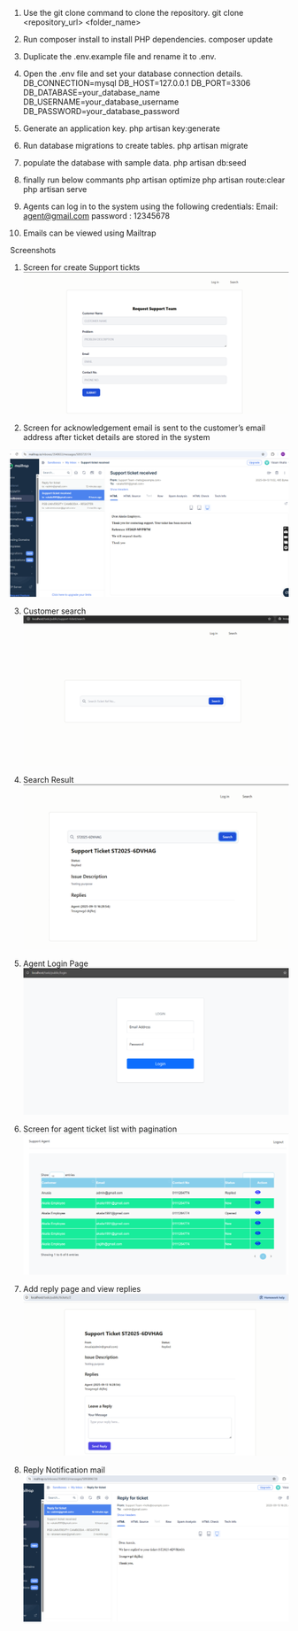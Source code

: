1.  Use the git clone command to clone the repository.
    git clone <repository_url> <folder_name>

2.  Run composer install to install PHP dependencies.
    composer update
3.  Duplicate the .env.example file and rename it to .env.
4.  Open the .env file and set your database connection details.
        DB_CONNECTION=mysql
        DB_HOST=127.0.0.1
        DB_PORT=3306
        DB_DATABASE=your_database_name
        DB_USERNAME=your_database_username
        DB_PASSWORD=your_database_password
5.  Generate an application key.
        php artisan key:generate
6.  Run database migrations to create tables.
        php artisan migrate
7.  populate the database with sample data.
        php artisan db:seed

8. finally run below commants
php artisan optimize
php artisan route:clear
php artisan serve

9. Agents can log in to the system using the following credentials:
    Email: agent@gmail.com
    password : 12345678

10. Emails can be viewed using Mailtrap

     

Screenshots
1. Screen for create Support tickts
![alt text](image-1.png)

2. Screen for acknowledgement email is sent to the customer’s email address after ticket details
are stored in the system

![alt text](image-4.png)

3. Customer search 
![alt text](image-2.png)

4. Search Result 
![alt text](image-3.png)

5. Agent Login Page
![alt text](image-5.png)

6. Screen for agent ticket list with pagination
![alt text](image-6.png) 

7. Add reply page and view replies
![alt text](image-7.png) 

8. Reply Notification mail
![alt text](image-8.png)
